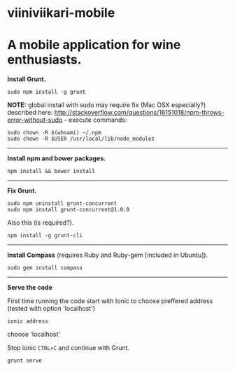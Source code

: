 # viiniviikari-mobile
A mobile application for wine enthusiasts.
===


**Install Grunt.**
```
sudo npm install -g grunt
```

**NOTE:** global install with sudo may require fix (Mac OSX especially?) described here: http://stackoverflow.com/questions/16151018/npm-throws-error-without-sudo - execute commands:
```
sudo chown -R $(whoami) ~/.npm
sudo chown -R $USER /usr/local/lib/node_modules
```

---

**Install npm and bower packages.**

```
npm install && bower install
```

---

**Fix Grunt.**

```
sudo npm uninstall grunt-concurrent
sudo npm install grunt-concurrent@1.0.0
```

Also this (is required?).
```
npm install -g grunt-cli
```

---

**Install Compass** (requires Ruby and Ruby-gem [included in Ubuntu]).
```
sudo gem install compass
```

---

**Serve the code**

First time running the code start with Ionic to choose preffered address (tested with option 'localhost')
```
ionic address
```
choose 'localhost'

Stop ionic `CTRL+C` and continue with Grunt.

```
grunt serve
```




